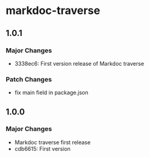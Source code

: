 # markdoc-traverse

## 1.0.1

### Major Changes

- 3338ec6: First version release of Markdoc traverse

### Patch Changes

- fix main field in package.json

## 1.0.0

### Major Changes

- Markdoc traverse first release
- cdb6615: First version
